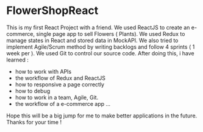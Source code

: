 # FlowerShopReact

This is my first React Project with a friend. We used ReactJS to create an e-commerce, single page app to sell Flowers ( Plants). 
We used Redux to manage states in React and stored data in MockAPI.
We also tried to implement Agile/Scrum method by writing backlogs and follow 4 sprints ( 1 week per ). 
We used Git to control our source code.
After doing this, i have learned  :
 + how to work with APIs
 + the workflow of Redux and ReactJS
 + how to responsive a page correctly
 + how to debug 
 + how to work in a team, Agile, Git.
 + the workflow of a e-commerce app
 ...
 
 Hope this will be a big jump for me to make better applications in the future.
 Thanks for your time !
